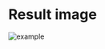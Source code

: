 # Result image
![example](https://github.com/afcaballero-1994/swrtrweek/assets/59713551/60d4aaf4-d179-480c-b783-fda2a831f3cd)
